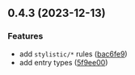 ## 0.4.3 (2023-12-13)


### Features

* add `stylistic/*` rules ([bac6fe9](https://github.com/stylelint-types/stylelint-stylistic/commit/bac6fe9345ef1ffb03cf679cf7cd97d8bd12a8db))
* add entry types ([5f9ee00](https://github.com/stylelint-types/stylelint-stylistic/commit/5f9ee0054d6bdd5fa1d5d5e04896353cf1248b48))



